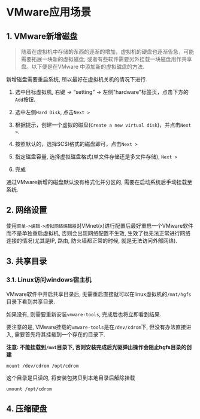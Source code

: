 # VMware应用场景

## 1. VMware新增磁盘

> 随着在虚拟机中存储的东西的逐渐的增加，虚拟机的硬盘也逐渐告急，可能需要拓展一块新的虚拟磁盘; 或者有些软件需要另外挂载一块磁盘用作共享盘。以下便是在VMware 中添加新的虚拟磁盘的方法.

新增磁盘需要重启系统, 所以最好在虚拟机关机的情况下进行.

1. 选中目标虚拟机, 右键 -> “setting” -> 左侧"hardware"标签页，点击下方的`Add`按钮.

2. 选中左侧`Hard Disk`, 点击`Next >`

3. 根据提示，创建一个虚拟的磁盘(`Create a new virtual disk`)，并点击`Next >`.

4. 按照默认的，选择SCSI格式的磁盘即可，点击`Next >`

5. 指定磁盘容量, 选择虚拟磁盘格式(单文件存储还是多文件存储), `Next >`

6. 完成

通过VMware新增的磁盘默认没有格式化并分区的, 需要在启动系统后手动挂载至系统.

## 2. 网络设置

使用`菜单->编辑->虚拟网络编辑器`对VMnet(x)进行配置后最好重启一个VMware软件而不是单独重启虚拟机, 否则会出现网络配置不生效, 生效了也无法正常进行网络连接的情况(尤其是IP, 路由, 防火墙都正常的时候, 就是无法访问外部网络).

## 3. 共享目录

### 3.1. Linux访问windows宿主机

VMware软件中开启共享目录后, 无需重启直接就可以在linux虚拟机的`/mnt/hgfs`目录下看到共享目录.

如果没有, 则需要重新安装`vmware-tools`, 完成后也将立即看到结果.

要注意的是, VMware挂载的`vmware-tools`是在`/dev/cdrom`下, 但没有办法直接进入, 需要首先将其挂载到一个存在的目录下.

**注意: 不能挂载到`/mnt`目录下, 否则安装完成后光驱弹出操作会阻止hgfs目录的创建**

```
mount /dev/cdrom /opt/cdrom
```

这个目录是只读的, 将安装包拷贝到本地目录后解除挂载

```
umount /opt/cdrom
```

## 4. 压缩硬盘